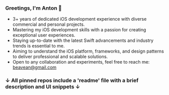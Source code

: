 
### Greetings, I'm Anton 🖖
- 3+ years of dedicated iOS development experience with diverse commercial and personal projects.
- Mastering my iOS development skills with a passion for creating exceptional user experiences.
- Staying up-to-date with the latest Swift advancements and industry trends is essential to me.
- Aiming to understand the iOS platform, frameworks, and design patterns to deliver professional and scalable solutions.
- Open to any collaboration and experiments, feel free to reach me: [beavean@gmail.com](mailto:beavean@gmail.com)

### ↓ All pinned repos include a 'readme' file with a brief description and UI snippets ↓
